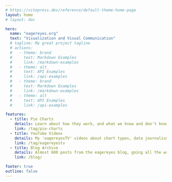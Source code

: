 ```yaml
---
# https://vitepress.dev/reference/default-theme-home-page
layout: home
# layout: doc

hero:
  name: "eagereyes.org"
  text: "Visualization and Visual Communication"
  # tagline: My great project tagline
  # actions:
  #   - theme: brand
  #     text: Markdown Examples
  #     link: /markdown-examples
  #   - theme: alt
  #     text: API Examples
  #     link: /api-examples
  #   - theme: brand
  #     text: Markdown Examples
  #     link: /markdown-examples
  #   - theme: alt
  #     text: API Examples
  #     link: /api-examples

features:
  - title: Pie Charts
    details: Learn about how they work, and what we know and don't know about them
    link: /tag/pie-charts
  - title: YouTube Videos
    details: My 'eagereyesTV' videos about chart types, data journalism, data, etc.
    link: /tag/eagereyestv
  - title: Blog Archive
    details: Almost 600 posts from the eagereyes blog, going all the way back to 2006
    link: /blog/

footer: true
outline: false
---
```

